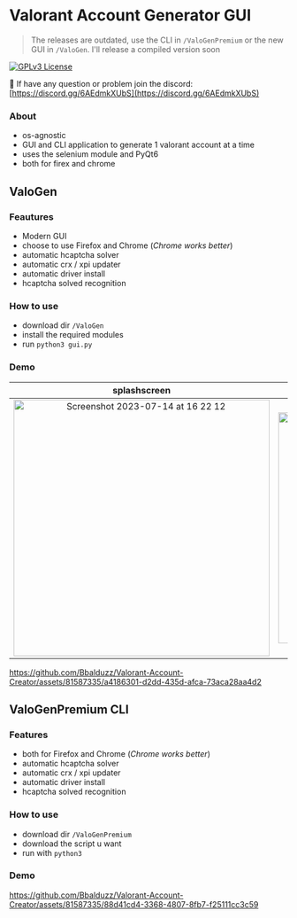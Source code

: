 # Valorant Account Generator GUI
> The releases are outdated, use the CLI in `/ValoGenPremium` or the new GUI in `/ValoGen`.
> I'll release a compiled version soon

[![GPLv3 License](https://img.shields.io/badge/License-MIT-green.svg?style=for-the-badge)](https://opensource.org/licenses/MIT)

🎈 If have any question or problem join the discord: [https://discord.gg/6AEdmkXUbS](https://discord.gg/6AEdmkXUbS)

### About
- os-agnostic
- GUI and CLI application to generate 1 valorant account at a time
- uses the selenium module and PyQt6
- both for firex and chrome

## ValoGen
### Feautures
- Modern GUI
- choose to use Firefox and Chrome (_Chrome works better_)
- automatic hcaptcha solver
- automatic crx / xpi updater
- automatic driver install
- hcaptcha solved recognition

### How to use
- download dir `/ValoGen`
- install the required modules
- run `python3 gui.py`

### Demo
 splashscreen | gui
:-: | :-:
<img width="463" alt="Screenshot 2023-07-14 at 16 22 12" src="https://github.com/Bbalduzz/Valorant-Account-Creator/assets/81587335/53fdb483-bb86-41e6-a9d9-4377cc71ee89"> | <img width="417" alt="Screenshot 2023-07-14 at 16 22 01" src="https://github.com/Bbalduzz/Valorant-Account-Creator/assets/81587335/8b3bc8f6-436b-4abc-8dc9-d8b77af5ccbd">

https://github.com/Bbalduzz/Valorant-Account-Creator/assets/81587335/a4186301-d2dd-435d-afca-73aca28aa4d2


## ValoGenPremium CLI
### Features
- both for Firefox and Chrome (_Chrome works better_)
- automatic hcaptcha solver
- automatic crx / xpi updater
- automatic driver install
- hcaptcha solved recognition

### How to use
- download dir `/ValoGenPremium`
- download the script u want
- run with `python3`

### Demo
https://github.com/Bbalduzz/Valorant-Account-Creator/assets/81587335/88d41cd4-3368-4807-8fb7-f25111cc3c59
